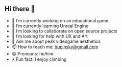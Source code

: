 ## Hi there 👋
- 🔭 I’m currently working on an educational game
- 🌱 I’m currently learning Unreal Engine
- 👯 I’m looking to collaborate on open source projects
- 🤔 I’m looking for help with UX and Art
- 💬 Ask me about peak videogame aesthetics
- 📫 How to reach me: bupinsky@gmail.com
- 😄 Pronouns: he/him
- ⚡ Fun fact: I enjoy climbing
